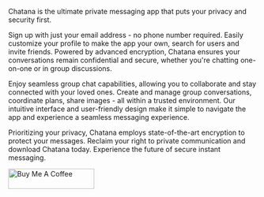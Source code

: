 Chatana is the ultimate private messaging app that puts your privacy and security first.

Sign up with just your email address - no phone number required. Easily customize your profile to make the app your own, search for users and invite friends. Powered by advanced encryption, Chatana ensures your conversations remain confidential and secure, whether you're chatting one-on-one or in group discussions.

Enjoy seamless group chat capabilities, allowing you to collaborate and stay connected with your loved ones. Create and manage group conversations, coordinate plans, share images - all within a trusted environment. Our intuitive interface and user-friendly design make it simple to navigate the app and experience a seamless messaging experience.

Prioritizing your privacy, Chatana employs state-of-the-art encryption to protect your messages. Reclaim your right to private communication and download Chatana today. Experience the future of secure instant messaging.

<a href="https://buymeacoffee.com/xptk" target="_blank"><img src="https://cdn.buymeacoffee.com/buttons/default-orange.png" alt="Buy Me A Coffee" height="41" width="174"></a>
